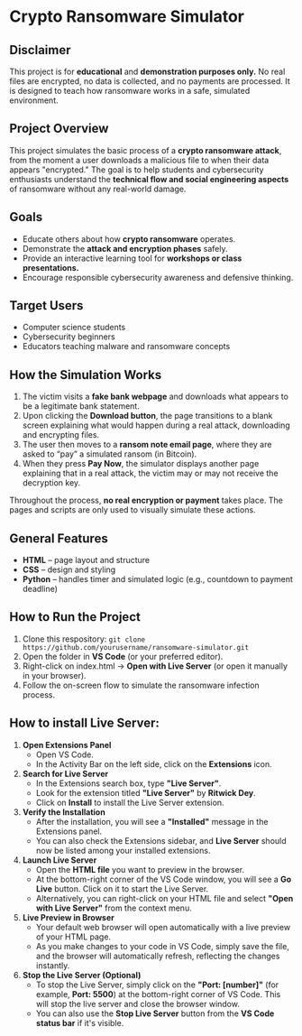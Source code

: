 # Crypto Ransomware Simulator

## Disclaimer
This project is for <strong>educational</strong> and <strong>demonstration purposes only.</strong>
No real files are encrypted, no data is collected, and no payments are processed.
It is designed to teach how ransomware works in a safe, simulated environment.

## Project Overview
This project simulates the basic process of a <strong>crypto ransomware attack</strong>, from the moment 
a user downloads a malicious file to when their data appears "encrypted." The goal is to 
help students and cybersecurity enthusiasts understand the <strong>technical flow and social 
engineering aspects</strong> of ransomware without any real-world damage.

## Goals
- Educate others about how <strong>crypto ransomware</strong> operates.
- Demonstrate the <strong>attack and encryption phases</strong> safely.
- Provide an interactive learning tool for <strong>workshops or class presentations.</strong>
- Encourage responsible cybersecurity awareness and defensive thinking.

## Target Users
- Computer science students
- Cybersecurity beginners
- Educators teaching malware and ransomware concepts

## How the Simulation Works
1. The victim visits a <strong>fake bank webpage</strong> and downloads what appears to be a legitimate bank statement.
2. Upon clicking the <strong>Download button</strong>, the page transitions to a blank screen explaining what would 
happen during a real attack, downloading and encrypting files.
3. The user then moves to a <strong>ransom note email page</strong>, where they are asked to “pay” a simulated ransom 
(in Bitcoin).
4. When they press <strong>Pay Now</strong>, the simulator displays another page explaining that in a real attack, the 
victim may or may not receive the decryption key.

Throughout the process, <strong>no real encryption or payment</strong> takes place. The pages and scripts are only used to visually 
simulate these actions.

## General Features
- <strong>HTML</strong> – page layout and structure
- <strong>CSS</strong> – design and styling
- <strong>Python</strong> – handles timer and simulated logic (e.g., countdown to payment deadline)

## How to Run the Project
1. Clone this respository:
    `git clone https://github.com/yourusername/ransomware-simulator.git`
2. Open the folder in <strong>VS Code</strong> (or your preferred editor).
3. Right-click on index.html → <strong>Open with Live Server</strong> (or open it manually in your browser).
4. Follow the on-screen flow to simulate the ransomware infection process.

## How to install Live Server:
1. <strong>Open Extensions Panel</strong>
    - Open VS Code.
    - In the Activity Bar on the left side, click on the <strong>Extensions</strong> icon.
2. <strong>Search for Live Server</strong>
    - In the Extensions search box, type <strong>"Live Server"</strong>.
    - Look for the extension titled <strong>"Live Server"</strong> by <strong>Ritwick Dey</strong>.
    - Click on <strong>Install</strong> to install the Live Server extension.
3. <strong>Verify the Installation</strong>
    - After the installation, you will see a <strong>"Installed"</strong> message in the Extensions panel.
    - You can also check the Extensions sidebar, and <strong>Live Server</strong> should now be listed among your installed extensions.
4. <strong>Launch Live Server</strong>
    - Open the <strong>HTML file</strong> you want to preview in the browser.
    - At the bottom-right corner of the VS Code window, you will see a <strong>Go Live</strong> button. Click on it to start the Live Server.
    - Alternatively, you can right-click on your HTML file and select <strong>"Open with Live Server"</strong> from the context menu.
5. <strong>Live Preview in Browser</strong>
    - Your default web browser will open automatically with a live preview of your HTML page.
    - As you make changes to your code in VS Code, simply save the file, and the browser will automatically refresh, reflecting the changes instantly.
6. <strong>Stop the Live Server (Optional)</strong>
    - To stop the Live Server, simply click on the <strong>"Port: [number]"</strong> (for example, <strong>Port: 5500</strong>) at the bottom-right corner of VS Code. This will stop the live server and close the browser window.
    - You can also use the <strong>Stop Live Server</strong> button from the <strong>VS Code status bar</strong> if it's visible.